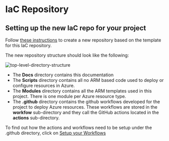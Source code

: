 # IaC Repository

## Setting up the new IaC repo for your project

Follow [these instructions](https://docs.github.com/en/github/creating-cloning-and-archiving-repositories/creating-a-repository-from-a-template) to create a new repository based on the template for this IaC repository.

The new repository structure should look like the following:

   <img src=".attachments/top-level-directory-structure.jpg" alt="top-level-directory-structure" title="Top Level Directory Structure"/>

* The **Docs** directory contains this documentation
* The **Scripts** directory contains all no ARM based code used to deploy or configure resources in Azure.
* The **Modules** directory contains all the ARM templates used in this project. There is one module per Azure resource type.
* The **.github** directory contains the github workflows developed for the project to deploy Azure resources. These workflows are stored in the **workfow** sub-directory and they call the GitHub actions located in the **actions** sub-directory.

To find out how the actions and workflows need to be setup under the .github directory, click on [Setup your Workflows](../Docs/Setup-your-workflows.md/)

